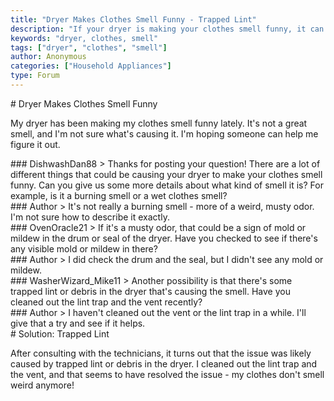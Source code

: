 ```yaml
---
title: "Dryer Makes Clothes Smell Funny - Trapped Lint"
description: "If your dryer is making your clothes smell funny, it can be frustrating and difficult to figure out what's causing the issue. Here are some tips to help you diagnose and fix the problem."
keywords: "dryer, clothes, smell"
tags: ["dryer", "clothes", "smell"]
author: Anonymous
categories: ["Household Appliances"]
type: Forum
---
```


<div class="initial-post">
    # Dryer Makes Clothes Smell Funny
    <p>My dryer has been making my clothes smell funny lately. It's not a great smell, and I'm not sure what's causing it. I'm hoping someone can help me figure it out.</p>
</div>

<div class="reply technician">
    ### DishwashDan88
    > Thanks for posting your question! There are a lot of different things that could be causing your dryer to make your clothes smell funny. Can you give us some more details about what kind of smell it is? For example, is it a burning smell or a wet clothes smell?
</div>

<div class="reply author">
    ### Author
    > It's not really a burning smell - more of a weird, musty odor. I'm not sure how to describe it exactly.
</div>

<div class="reply technician">
    ### OvenOracle21
    > If it's a musty odor, that could be a sign of mold or mildew in the drum or seal of the dryer. Have you checked to see if there's any visible mold or mildew in there?
</div>

<div class="reply author">
    ### Author
    > I did check the drum and the seal, but I didn't see any mold or mildew.
</div>

<div class="reply technician">
    ### WasherWizard_Mike11
    > Another possibility is that there's some trapped lint or debris in the dryer that's causing the smell. Have you cleaned out the lint trap and the vent recently?
</div>

<div class="reply author">
    ### Author
    > I haven't cleaned out the vent or the lint trap in a while. I'll give that a try and see if it helps.
</div>

<div class="initial-post">
    # Solution: Trapped Lint
    <p>After consulting with the technicians, it turns out that the issue was likely caused by trapped lint or debris in the dryer. I cleaned out the lint trap and the vent, and that seems to have resolved the issue - my clothes don't smell weird anymore!</p>
</div>